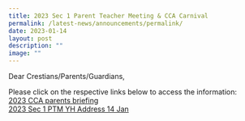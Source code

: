 ```yaml
---
title: 2023 Sec 1 Parent Teacher Meeting & CCA Carnival
permalink: /latest-news/announcements/permalink/
date: 2023-01-14
layout: post
description: ""
image: ""
---
```



Dear Crestians/Parents/Guardians,

Please click on the respective links below to access the information: <br>
[2023 CCA parents briefing](/files/2023mtp1.pdf)<br>
[2023 Sec 1 PTM YH Address 14 Jan](/files/2023mtp2.pdf)